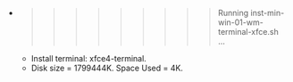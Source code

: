 * >>>>>>>>> Running inst-min-win-01-wm-terminal-xfce.sh ...
  * Install terminal: xfce4-terminal.
  * Disk size = 1799444K. Space Used = 4K.
